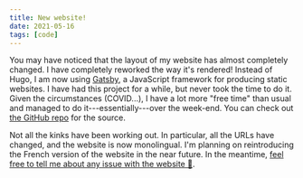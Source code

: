 ```yaml
---
title: New website!
date: 2021-05-16
tags: [code]
---
```


You may have noticed that the layout of my website has almost completely changed.
I have completely reworked the way it's rendered!
Instead of Hugo, I am now using [Gatsby](https://www.gatsbyjs.com/), a JavaScript framework for producing static websites.
I have had this project for a while, but never took the time to do it.
Given the circumstances (COVID...), I have a lot more "free time" than usual and managed to do it---essentially---over the week-end.
You can check out [the GitHub repo](https://github.com/nidrissi/nidrissi) for the source.

Not all the kinks have been working out.
In particular, all the URLs have changed, and the website is now monolingual.
I'm planning on reintroducing the French version of the website in the near future.
In the meantime, [feel free to tell me about any issue with the website 🙂](https://github.com/nidrissi/nidrissi/issues).
